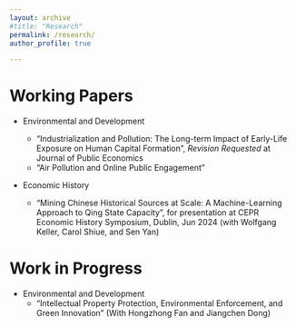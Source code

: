 ```yaml
---
layout: archive
#title: "Research"
permalink: /research/
author_profile: true

---
```


Working Papers
======
* Environmental and Development
  * “Industrialization and Pollution: The Long-term Impact of Early-Life Exposure on Human Capital Formation”, *Revision Requested* at Journal of Public Economics
  * “Air Pollution and Online Public Engagement”


* Economic History
  * “Mining Chinese Historical Sources at Scale: A Machine-Learning Approach to Qing State Capacity”, for presentation at CEPR Economic History Symposium, Dublin, Jun 2024 (with Wolfgang Keller, Carol Shiue, and Sen Yan)

Work in Progress
======
* Environmental and Development
  * “Intellectual Property Protection, Environmental Enforcement, and Green Innovation” (With Hongzhong Fan and Jiangchen Dong)

